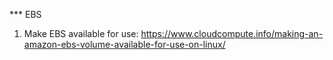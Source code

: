 *** EBS
1. Make EBS available for use: https://www.cloudcompute.info/making-an-amazon-ebs-volume-available-for-use-on-linux/

